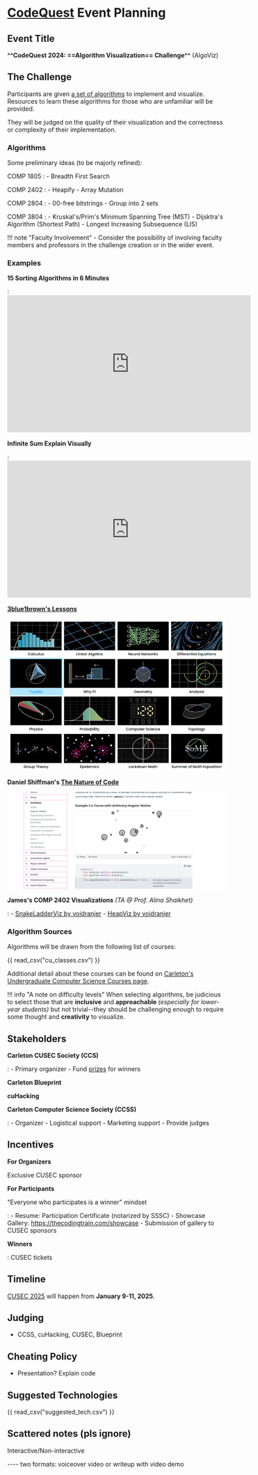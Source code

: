 # [**CodeQuest**](https://codequest.cublueprint.org) Event Planning

## Event Title

**^^CodeQuest 2024: ==Algorithm Visualization== Challenge^^** (AlgoViz)

## The Challenge

Participants are given [a set of algorithms](#challenge-algorithms) to implement and visualize. Resources to learn these algorithms for those who are unfamiliar will be provided.


They will be judged on the quality of their visualization and the correctness or complexity of their implementation.

### Algorithms


Some preliminary ideas (to be majorly refined):

COMP 1805
:   - Breadth First Search

COMP 2402
:   - Heapify
    - Array Mutation

COMP 2804
:   - 00-free bitstrings
    - Group into 2 sets

COMP 3804
:   - Kruskal's/Prim's Minimum Spanning Tree (MST)
    - Dijsktra's Algorithm (Shortest Path)
    - Longest Increasing Subsequence (LIS)

!!! note "Faculty Involvement"
    - Consider the possibility of involving faculty members and professors in the challenge creation or in the wider event.

### Examples

**15 Sorting Algorithms in 6 Minutes**

:   <iframe width="560" height="315" src="https://www.youtube.com/embed/kPRA0W1kECg?si=abrV53gr4EgPbv_h" title="YouTube video player" frameborder="0" allow="accelerometer; autoplay; clipboard-write; encrypted-media; gyroscope; picture-in-picture; web-share" referrerpolicy="strict-origin-when-cross-origin" allowfullscreen></iframe>

**Infinite Sum Explain Visually**

:   <iframe width="560" height="315" src="https://www.youtube.com/embed/-y1Ob0K63hc?si=UywgJqvQhf9z22Qd&amp;start=77" title="YouTube video player" frameborder="0" allow="accelerometer; autoplay; clipboard-write; encrypted-media; gyroscope; picture-in-picture; web-share" referrerpolicy="strict-origin-when-cross-origin" allowfullscreen></iframe>


**[3blue1brown's Lessons](https://www.3blue1brown.com/)**

![3b1b](3b1b.png)

**Daniel Shiffman's [The Nature of Code](https://natureofcode.com/)**

![nature_of_code](nature_of_code.png)

**James's COMP 2402 Visualizations** *(TA @ Prof. Alina Shaikhet)*

:   - [SnakeLadderViz by voidranjer](https://editor.p5js.org/voidranjer/full/jzAUCf0Gd)
    - [HeapViz by voidranjer](https://editor.p5js.org/voidranjer/full/Pr-L2w8HW)


### Algorithm Sources

Algorithms will be drawn from the following list of courses:

{{ read_csv("cu_classes.csv") }}

Additional detail about these courses can be found on [Carleton's Undergraduate Computer Science Courses page](https://calendar.carleton.ca/undergrad/undergradprograms/computerscience/).

!!! info "A note on difficulty levels"
    When selecting algorithms, be judicious to select those that are **inclusive** and **approachable** *(especially for lower-year students)* but not trivial--they should be challenging enough to require some thought and **creativity** to visualize.

## Stakeholders

**Carleton CUSEC Society (CCS)**

:   - Primary organizer
    - Fund [prizes](#incentives) for winners

**Carleton Blueprint**

**cuHacking**

**Carleton Computer Science Society (CCSS)**

:   - Organizer
    - Logistical support
    - Marketing support
    - Provide judges

## Incentives

**For Organizers**

Exclusive CUSEC sponsor

**For Participants**

"Everyone who participates is a winner" mindset

:   - Resume: Participation Certificate (notarized by SSSC)
    - Showcase Gallery: https://thecodingtrain.com/showcase
    - Submission of gallery to CUSEC sponsors

**Winners**

:   CUSEC tickets

## Timeline

[CUSEC 2025](https://2025.cusec.net/) will happen from **January 9-11, 2025**.

## Judging

- CCSS, cuHacking, CUSEC, Blueprint

## Cheating Policy

- Presentation? Explain code


## Suggested Technologies

{{ read_csv("suggested_tech.csv") }}


## Scattered notes (pls ignore)

Interactive/Non-interactive

 ---- two formats: voiceover video or writeup with video demo


